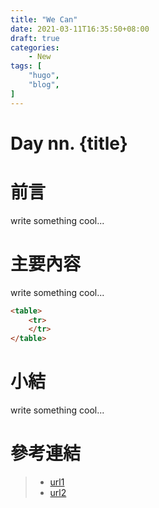 ```yaml
---
title: "We Can"
date: 2021-03-11T16:35:50+08:00
draft: true
categories:
    - New
tags: [
    "hugo",
    "blog",
]
---
```


# Day nn. {title}

# 前言

write something cool...

# 主要內容

write something cool...
```markdown
<table>
	<tr>
	</tr>
</table>
```

# 小結

write something cool...

# 參考連結

>* [url1](https://www.google.com)
>* [url2]()